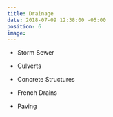 ```yaml
---
title: Drainage
date: 2018-07-09 12:38:00 -05:00
position: 6
image: 
---
```


* Storm Sewer

* Culverts

* Concrete Structures

* French Drains

* Paving